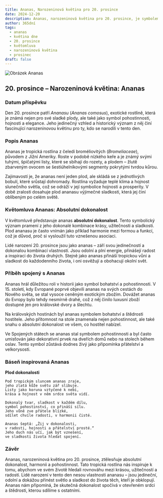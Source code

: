 ```yaml
---
title: Ananas, Narozeninová květina pro 20. prosince
date: 2024-12-20
description: Ananas, narozeninová květina pro 20. prosince, je symbolem Absolutní dokonalost. Objevte její jedinečný význam, fascinující příběhy a poezii, která oslavuje její krásu.
author: 365dní
tags:
  - ananas
  - květina dne
  - 20. prosince
  - květomluva
  - narozeninová květina
  - prosinec
draft: false
---
```


![Obrázek Ananas](https://cdn.pixabay.com/photo/2018/09/09/12/51/pineapple-3664499_1280.jpg#center)


## 20. prosince – Narozeninová květina: Ananas

### Datum příspěvku

Den 20. prosince patří _Ananasu_ (_Ananas comosus_), exotické rostlině, která je známá nejen pro své sladké plody, ale také jako symbol pohostinnosti, hojnosti a elegance. Jeho jedinečný vzhled a historický význam z něj činí fascinující narozeninovou květinu pro ty, kdo se narodili v tento den.

### Popis Ananas

Ananas je tropická rostlina z čeledi broméliovitých (_Bromeliaceae_), původem z Jižní Ameriky. Roste v podobě nízkého keře a je známý svými tuhými, špičatými listy, které se sbíhají do rozety, a plodem – žlutě zbarveným ovocem se šestiúhelníkovými segmenty pokrytými tvrdou kůrou.

Zajímavostí je, že ananas není jeden plod, ale skládá se z jednotlivých bobulí, které srůstají dohromady. Rostlina vyžaduje teplé klima a hojnost slunečního světla, což se odráží v její symbolice hojnosti a prosperity. V době zralosti dosahuje plod ananasu výjimečné sladkosti, která jej činí oblíbeným po celém světě.

### Květomluva Ananas: Absolutní dokonalost

V květomluvě představuje ananas **absolutní dokonalost**. Tento symbolický význam pramení z jeho dokonalé kombinace krásy, užitečnosti a sladkosti. Plod ananasu je často vnímán jako příklad harmonie mezi formou a funkcí, což je důvod, proč si vysloužil tuto vznešenou asociaci.

Lidé narození 20. prosince jsou jako ananas – září svou jedinečností a dokonalou kombinací vlastností. Jsou odolní a plní energie, přinášejí radost a inspiraci do života druhých. Stejně jako ananas přináší tropickou vůni a sladkost do každodenního života, i oni osvěžují a obohacují okolní svět.

### Příběh spojený s Ananas

Ananas hrál důležitou roli v historii jako symbol bohatství a pohostinnosti. V 15. století, kdy Evropané poprvé objevili ananas na svých cestách do Nového světa, se stal vysoce ceněným exotickým zbožím. Dovážet ananas do Evropy bylo tehdy nesmírně drahé, což z něj činilo luxusní zboží dostupné jen pro královské dvory a šlechtu.

Na královských hostinách byl ananas symbolem bohatství a štědrosti hostitele. Jeho přítomnost na stole znamenala nejen pohostinnost, ale také snahu o absolutní dokonalost ve všem, co hostitel nabízel.

Ve Spojených státech se ananas stal symbolem pohostinnosti a byl často umisťován jako dekorativní prvek na dveřích domů nebo na stolech během oslav. Tento symbol zůstává dodnes živý jako připomínka přátelství a velkorysosti.

### Báseň inspirovaná Ananas

**Plod dokonalosti**

```
Pod tropickým sluncem ananas zraje,  
jeho zlatá kůže světu zář slibuje.  
Listy jako koruna vztyčené k nebi,  
krása a hojnost v něm srdce světa vidí.  

Dokonalý tvar, sladkost v každém dílu,  
symbol pohostinství, co přináší sílu.  
Jeho vůně zve přátele blízké,  
sdílet chvíle radosti, v harmonii čisté.  

Ananas šeptá: „Žij v dokonalosti,  
v radosti, hojnosti a přátelství prosté.“  
Jeho duch nás učí, jak být vznešení,  
ve sladkosti života hledat spojení.  
```

### Závěr

Ananas, narozeninová květina pro 20. prosince, ztělesňuje absolutní dokonalost, harmonii a pohostinnost. Tato tropická rostlina nás inspiruje k tomu, abychom ve svém životě hledali rovnováhu mezi krásou, užitečností a radostí. Lidé narození v tento den nesou vlastnosti ananasu – jsou jedineční, odolní a dokážou přinést světlo a sladkost do života těch, kteří je obklopují. Ananas nám připomíná, že skutečná dokonalost spočívá v otevřeném srdci a štědrosti, kterou sdílíme s ostatními.